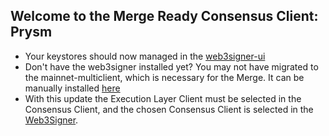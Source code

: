 ## Welcome to the Merge Ready Consensus Client: Prysm

- Your keystores should now managed in the [web3signer-ui](http://ui.web3signer.dappnode?signer_url=http://web3signer.web3signer.dappnode:9000) 
- Don't have the web3signer installed yet? You may not have migrated to the mainnet-multiclient, which is necessary for the Merge. It can be manually installed [here](http://my.dappnode/#/installer/web3signer.web3signer.dnp.dappnode.eth)
- With this update the Execution Layer Client must be selected in the Consensus Client, and the chosen Consensus Client is selected in the [Web3Signer](http://my.dappnode/#/packages/web3signer.dnp.dappnode.eth/config).
